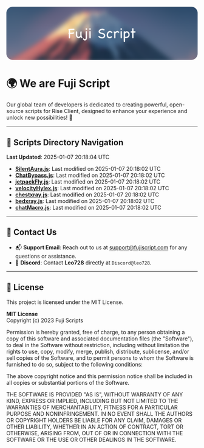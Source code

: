 ![Banner](.github/b.webp)

# 🌍 **We are Fuji Script**

Our global team of developers is dedicated to creating powerful, open-source scripts for Rise Client, designed to enhance your experience and unlock new possibilities! 🌟

---
<!-- SCRIPTS_NAVIGATION_START -->
## 📂 **Scripts Directory Navigation**

**Last Updated**: 2025-01-07 20:18:04 UTC

- **[SilentAura.js](scripts/SilentAura.js)**: Last modified on 2025-01-07 20:18:02 UTC
- **[ChatBypass.js](scripts/ChatBypass.js)**: Last modified on 2025-01-07 20:18:02 UTC
- **[jetpackFly.js](scripts/jetpackFly.js)**: Last modified on 2025-01-07 20:18:02 UTC
- **[velocityHylex.js](scripts/velocityHylex.js)**: Last modified on 2025-01-07 20:18:02 UTC
- **[chestxray.js](scripts/chestxray.js)**: Last modified on 2025-01-07 20:18:02 UTC
- **[bedxray.js](scripts/bedxray.js)**: Last modified on 2025-01-07 20:18:02 UTC
- **[chatMacro.js](scripts/chatMacro.js)**: Last modified on 2025-01-07 20:18:02 UTC

<!-- SCRIPTS_NAVIGATION_END -->

---

## 💬 **Contact Us**  
- 📬 **Support Email**: Reach out to us at [support@fujiscript.com](mailto:support@fujiscript.com) for any questions or assistance.  
- 💬 **Discord**: Contact **Leo728** directly at `Discord@leo728`.

---

## 📜 **License**

This project is licensed under the MIT License.  

**MIT License**  
Copyright (c) 2023 Fuji Scripts  

Permission is hereby granted, free of charge, to any person obtaining a copy of this software and associated documentation files (the "Software"), to deal in the Software without restriction, including without limitation the rights to use, copy, modify, merge, publish, distribute, sublicense, and/or sell copies of the Software, and to permit persons to whom the Software is furnished to do so, subject to the following conditions:  

The above copyright notice and this permission notice shall be included in all copies or substantial portions of the Software.  

THE SOFTWARE IS PROVIDED "AS IS", WITHOUT WARRANTY OF ANY KIND, EXPRESS OR IMPLIED, INCLUDING BUT NOT LIMITED TO THE WARRANTIES OF MERCHANTABILITY, FITNESS FOR A PARTICULAR PURPOSE AND NONINFRINGEMENT. IN NO EVENT SHALL THE AUTHORS OR COPYRIGHT HOLDERS BE LIABLE FOR ANY CLAIM, DAMAGES OR OTHER LIABILITY, WHETHER IN AN ACTION OF CONTRACT, TORT OR OTHERWISE, ARISING FROM, OUT OF OR IN CONNECTION WITH THE SOFTWARE OR THE USE OR OTHER DEALINGS IN THE SOFTWARE.  
